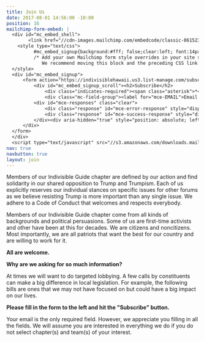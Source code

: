 ```yaml
---
title: Join Us
date: 2017-08-01 14:56:00 -10:00
position: 16
mailchimp-form-embed: |
  <div id="mc_embed_shell">
        <link href="//cdn-images.mailchimp.com/embedcode/classic-061523.css" rel="stylesheet" type="text/css">
    <style type="text/css">
          #mc_embed_signup{background:#fff; false;clear:left; font:14px Helvetica,Arial,sans-serif; width: 600px;}
          /* Add your own Mailchimp form style overrides in your site stylesheet or in this style block.
             We recommend moving this block and the preceding CSS link to the HEAD of your HTML file. */
  </style>
  <div id="mc_embed_signup">
      <form action="https://indivisiblehawaii.us3.list-manage.com/subscribe/post?u=74faf3187cf78203970ba0b46&amp;id=f50b79a94d&amp;f_id=000ab9e2f0" method="post" id="mc-embedded-subscribe-form" name="mc-embedded-subscribe-form" class="validate" target="_blank">
          <div id="mc_embed_signup_scroll"><h2>Subscribe</h2>
              <div class="indicates-required"><span class="asterisk">*</span> indicates required</div>
              <div class="mc-field-group"><label for="mce-EMAIL">Email Address <span class="asterisk">*</span></label><input type="email" name="EMAIL" class="required email" id="mce-EMAIL" required="" value=""></div><div class="mc-field-group"><label for="mce-FNAME">First Name </label><input type="text" name="FNAME" class=" text" id="mce-FNAME" value=""></div><div class="mc-field-group"><label for="mce-LNAME">Last Name </label><input type="text" name="LNAME" class=" text" id="mce-LNAME" value=""></div><div class="mc-field-group"><label for="mce-MMERGE4">Mobile Phone </label><input type="text" name="MMERGE4" class="REQ_CSS" id="mce-MMERGE4" value=""></div><div class="mc-field-group"><label for="mce-MMERGE5">Alternative Phone </label><input type="text" name="MMERGE5" class="REQ_CSS" id="mce-MMERGE5" value=""></div><div class="mc-field-group input-group"><strong>Chapters you want to receive emails from </strong><ul><li><input type="checkbox" name="group[480294][64]" id="mce-group[480294]-480294-0" value=""><label for="mce-group[480294]-480294-0">All</label></li><li><input type="checkbox" name="group[480294][128]" id="mce-group[480294]-480294-1" value=""><label for="mce-group[480294]-480294-1">None</label></li><li><input type="checkbox" name="group[480294][256]" id="mce-group[480294]-480294-2" value=""><label for="mce-group[480294]-480294-2">Ka‘ū Voices (Big Island)</label></li><li><input type="checkbox" name="group[480294][512]" id="mce-group[480294]-480294-3" value=""><label for="mce-group[480294]-480294-3">North Hawai‘i Action Network - Waimea (Big Island)</label></li><li><input type="checkbox" name="group[480294][1024]" id="mce-group[480294]-480294-4" value=""><label for="mce-group[480294]-480294-4">Volcano Community Action Network (Big Island)</label></li><li><input type="checkbox" name="group[480294][2048]" id="mce-group[480294]-480294-5" value=""><label for="mce-group[480294]-480294-5">Kauaʻi</label></li><li><input type="checkbox" name="group[480294][4096]" id="mce-group[480294]-480294-6" value=""><label for="mce-group[480294]-480294-6">Maui</label></li><li><input type="checkbox" name="group[480294][8192]" id="mce-group[480294]-480294-7" value=""><label for="mce-group[480294]-480294-7">Honolulu (Oʻahu)</label></li><li><input type="checkbox" name="group[480294][16384]" id="mce-group[480294]-480294-8" value=""><label for="mce-group[480294]-480294-8">Windward (Oʻahu)</label></li></ul></div><div class="mc-field-group input-group"><strong>Teams you want to receive emails from </strong><ul><li><input type="checkbox" name="group[480298][65536]" id="mce-group[480298]-480298-0" value=""><label for="mce-group[480298]-480298-0">All</label></li><li><input type="checkbox" name="group[480298][131072]" id="mce-group[480298]-480298-1" value=""><label for="mce-group[480298]-480298-1">None</label></li><li><input type="checkbox" name="group[480298][262144]" id="mce-group[480298]-480298-2" value=""><label for="mce-group[480298]-480298-2">Local Voter Registration and Turnout</label></li><li><input type="checkbox" name="group[480298][524288]" id="mce-group[480298]-480298-3" value=""><label for="mce-group[480298]-480298-3">National Voter Registration and Turnout</label></li><li><input type="checkbox" name="group[480298][1048576]" id="mce-group[480298]-480298-4" value=""><label for="mce-group[480298]-480298-4">Environmental Protection and Clean Water</label></li><li><input type="checkbox" name="group[480298][2097152]" id="mce-group[480298]-480298-5" value=""><label for="mce-group[480298]-480298-5">Government Accountability</label></li><li><input type="checkbox" name="group[480298][4194304]" id="mce-group[480298]-480298-6" value=""><label for="mce-group[480298]-480298-6">Gun Safety</label></li><li><input type="checkbox" name="group[480298][8388608]" id="mce-group[480298]-480298-7" value=""><label for="mce-group[480298]-480298-7">Healthcare and Reproductive Access</label></li><li><input type="checkbox" name="group[480298][16777216]" id="mce-group[480298]-480298-8" value=""><label for="mce-group[480298]-480298-8">LGBTQIA+ Rights</label></li></ul></div>
          <div id="mce-responses" class="clear">
              <div class="response" id="mce-error-response" style="display: none;"></div>
              <div class="response" id="mce-success-response" style="display: none;"></div>
          </div><div aria-hidden="true" style="position: absolute; left: -5000px;"><input type="text" name="b_74faf3187cf78203970ba0b46_f50b79a94d" tabindex="-1" value=""></div><div class="clear"><input type="submit" name="subscribe" id="mc-embedded-subscribe" class="button" value="Subscribe"></div>
      </div>
  </form>
  </div>
  <script type="text/javascript" src="//s3.amazonaws.com/downloads.mailchimp.com/js/mc-validate.js"></script><script type="text/javascript">(function($) {window.fnames = new Array(); window.ftypes = new Array();fnames[0]='EMAIL';ftypes[0]='email';fnames[1]='FNAME';ftypes[1]='text';fnames[2]='LNAME';ftypes[2]='text';fnames[4]='MMERGE4';ftypes[4]='phone';fnames[5]='MMERGE5';ftypes[5]='phone';fnames[18]='MMERGE18';ftypes[18]='number';fnames[20]='MMERGE20';ftypes[20]='text';fnames[10]='ZIP';ftypes[10]='text';fnames[3]='ADDRESS';ftypes[3]='address';fnames[28]='MMERGE28';ftypes[28]='dropdown';fnames[23]='MMERGE23';ftypes[23]='text';fnames[22]='MMERGE22';ftypes[22]='text';fnames[21]='MMERGE21';ftypes[21]='text';fnames[17]='MMERGE17';ftypes[17]='text';fnames[8]='AFFORG';ftypes[8]='text';fnames[16]='MMERGE16';ftypes[16]='text';fnames[15]='MMERGE15';ftypes[15]='text';fnames[30]='MMERGE30';ftypes[30]='number';fnames[13]='MMERGE13';ftypes[13]='text';fnames[12]='MMERGE12';ftypes[12]='text';fnames[11]='MMERGE11';ftypes[11]='text';fnames[14]='MMERGE14';ftypes[14]='text';}(jQuery));var $mcj = jQuery.noConflict(true);</script></div>
nav: true
navbutton: true
layout: join
---
```


Members of our Indivisible Guide chapter are defined by our action and find solidarity in our shared opposition to Trump and Trumpism. Each of us explicitly reserves our individual stances on specific issues for other forums as we believe resisting Trump is more important than any single issue. We adhere to a Code of Conduct that welcomes and respects everybody.

Members of our Indivisible Guide chapter come from all kinds of backgrounds and political persuasions. Some of us are first-time activists and other have been at this for decades. We are citizens and noncitizens. Most importantly, we are all patriots that want the best for our country and are willing to work for it.

**All are welcome.**

**Why are we asking for so much information?**

At times we will want to do targeted lobbying. A few calls by constituents can make a big difference in local legislation. For example, the following bills are ones that we may not have focused on but could have a big impact on our lives.

**Please fill in the form to the left and hit the "Subscribe" button.**

Your email is the only required field. However, we appreciate you filling in all the fields.  We will assume you are interested in everything we do if you do not select chapter(s) and team(s) of your interest.
